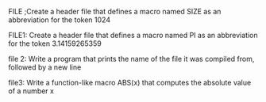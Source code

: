 FILE ;Create a header file that defines a macro named SIZE as an abbreviation for the token 1024

FILE1: Create a header file that defines a macro named PI as an abbreviation for the token 3.14159265359

file 2: Write a program that prints the name of the file it was compiled from, followed by a new line

file3: Write a function-like macro ABS(x) that computes the absolute value of a number x

